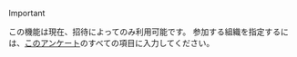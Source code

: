 > [!IMPORTANT]
> この機能は現在、招待によってのみ利用可能です。 参加する組織を指定するには、[このアンケート](https://aka.ms/ax2012upgrade)のすべての項目に入力してください。 
